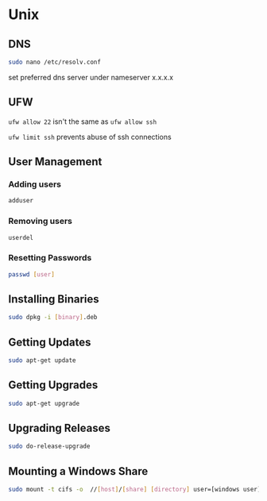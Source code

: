 # Unix

## DNS

```bash
sudo nano /etc/resolv.conf
```

set preferred dns server under nameserver x.x.x.x

## UFW

`ufw allow 22` isn't the same as `ufw allow ssh`

`ufw limit ssh` prevents abuse of ssh connections

## User Management

### Adding users

```bash
adduser
```

### Removing users

```bash
userdel
```

### Resetting Passwords

```bash
passwd [user]
```

## Installing Binaries

```bash
sudo dpkg -i [binary].deb
```

## Getting Updates

```bash
sudo apt-get update
```

## Getting Upgrades

```bash
sudo apt-get upgrade
```

## Upgrading Releases

```bash
sudo do-release-upgrade
```

## Mounting a Windows Share

```bash
sudo mount -t cifs -o  //[host]/[share] [directory] user=[windows user]
```
